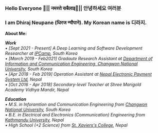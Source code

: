 ### Hello Everyone 👋|| नमस्ते  सबैलाइ🙏|| 안녕하세요 여러분 
### I am Dhiraj Neupane (धिरज न्यौपाने). My Korean name is 디라지. 
**About Me:**<br/>

***Work***<br/>
*• [Sept 2021 - Present] A Deep Learning and Software Development Researcher at <a href="http://www.ipcamp.co.kr">IPCamp</a>, South Korea* <br/>
*• [March 2019 - Feb2021] Gradaute Research Assistant at <a href= "http://www.changwon.ac.kr/eng/cm/cntnts/cntntsView.do?mi=11228&cntntsId=4240">Department of Information and Communication Engineering, Changwon National University</a>, South Korea* <br/>
*• [Apr 2018 - Feb 2019] Operation Assistant at <a href= "http://www.neps.com.np/">Nepal Electronic Payment System Ltd</a>, Nepal* <br/>
*• [Oct 2016 - Apr 2018] Secondary-level Teacher at Shree Marigold Academy Vidhya Mandir, Nepal* <br/>

***Education*** <br/>
*• M.S. in Inforamtion and Communication Engineering from <a href= "https://www.changwon.ac.kr/eng/main.do">Changwon National University</a>, South Korea* <br/>
*• B.E. in Electrical and Electronics (Communication) Engineering from <a href= "https://ku.edu.np/">Kathmandu University</a>, Nepal* <br/>
*• High School (+2 Science) from <a href= "https://https://sxc.edu.np//">St. Xaviers's College</a>, Nepal* <br/>


<!--
**dhirajneupane/dhirajNeupane** is a ✨ _special_ ✨ repository because its `README.md` (this file) appears on your GitHub profile.

Here are some ideas to get you started:

- 🔭 I’m currently working on
- 🌱 I’m currently learning ...
- 👯 I’m looking to collaborate on ...
- 🤔 I’m looking for help with ...
- 💬 Ask me about ...
- 📫 How to reach me: ...
- 😄 Pronouns: ...
- ⚡ Fun fact: ...


